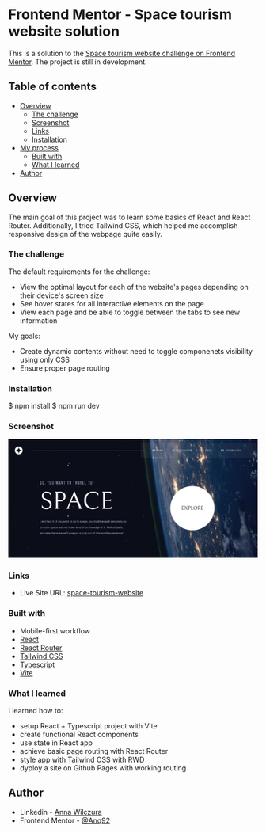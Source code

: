 # Frontend Mentor - Space tourism website solution

This is a solution to the [Space tourism website challenge on Frontend Mentor](https://www.frontendmentor.io/challenges/space-tourism-multipage-website-gRWj1URZ3). The project is still in development.

## Table of contents

- [Overview](#overview)
  - [The challenge](#the-challenge)
  - [Screenshot](#screenshot)
  - [Links](#links)
  - [Installation](#installation)
- [My process](#my-process)
  - [Built with](#built-with)
  - [What I learned](#what-i-learned)
- [Author](#author)

## Overview

The main goal of this project was to learn some basics of React and React Router. Additionally, I tried Tailwind CSS, which helped me accomplish responsive design of the webpage quite easily.

### The challenge

The default requirements for the challenge:

- View the optimal layout for each of the website's pages depending on their device's screen size
- See hover states for all interactive elements on the page
- View each page and be able to toggle between the tabs to see new information

My goals:

- Create dynamic contents without need to toggle componenets visibility using only CSS
- Ensure proper page routing

### Installation

$ npm install
$ npm run dev

### Screenshot

![screenshot of home page](./public/screenshot.png)

### Links

- Live Site URL: [space-tourism-website](https://anq92.github.io/space-tourism-website)

### Built with

- Mobile-first workflow
- [React](https://reactjs.org/)
- [React Router](https://reactrouter.com)
- [Tailwind CSS](https://tailwindcss.com/)
- [Typescript](https://www.typescriptlang.org/)
- [Vite](https://vitejs.dev/)

### What I learned

I learned how to:

- setup React + Typescript project with Vite
- create functional React components
- use state in React app
- achieve basic page routing with React Router
- style app with Tailwind CSS with RWD
- dyploy a site on Github Pages with working routing

## Author

- Linkedin - [Anna Wilczura](www.linkedin.com/in/anna-wilczura)
- Frontend Mentor - [@Anq92](https://www.frontendmentor.io/profile/Anq92)
